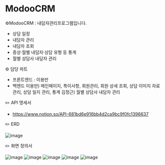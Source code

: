 # ModooCRM

⚙️ModooCRM : 내담자관리프로그램입니다. 
- 상담 일정
- 내담자 관리
- 내담자 조회
- 증상·월별 내담자·상담 유형 등 통계
- 월별 상담사 내담자 관리

⚙️ 담당 파트
* 프론트엔드 : 이용만
* 백엔드
  이용만) 메인페이지, 특이사항, 회원관리, 회원 상세 조회, 상담 이미지 자료 관리, 상담 일지 관리, 통계
  김정근) 월별 상담사 내담자 관리

✏️ API 명세서

- https://www.notion.so/API-681bd6e916bb4d2ca9bc9f0fc1396637

✏️ ERD

![image](https://github.com/Modoo-s-CRM/ModooCRM/assets/97423687/bedda8ae-00ee-43ed-bbca-efe49ef08a09)

✏️ 화면 정의서

![image](https://github.com/Modoo-s-CRM/ModooCRM/assets/97423687/b8170d3b-980c-4f96-b9df-17adbd4013e3)
![image](https://github.com/Modoo-s-CRM/ModooCRM/assets/97423687/5ac8a959-6e79-49b5-92b0-b0ccf6debc1a)
![image](https://github.com/Modoo-s-CRM/ModooCRM/assets/97423687/16e0c054-f1d3-4e27-b85d-a9da21aa0d31)
![image](https://github.com/Modoo-s-CRM/ModooCRM/assets/97423687/ea766597-cf5d-4b15-97eb-abb7c126901d)
![image](https://github.com/Modoo-s-CRM/ModooCRM/assets/97423687/6df0998f-106c-483f-a372-3a522bf0a3ff)

